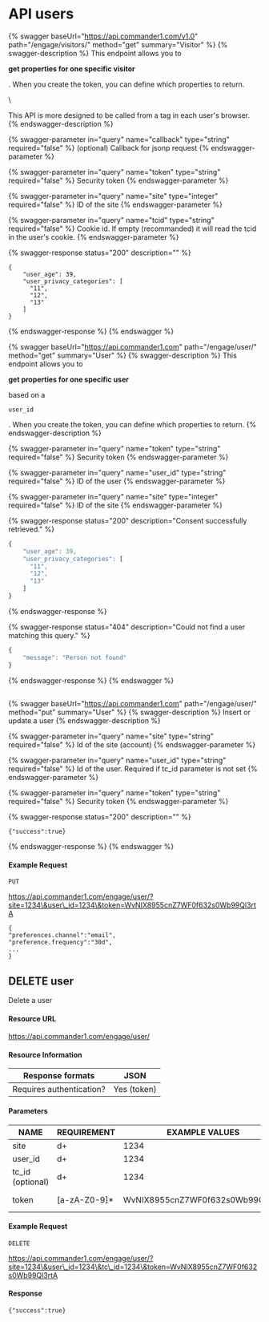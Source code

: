 # API users

{% swagger baseUrl="https://api.commander1.com/v1.0" path="/engage/visitors/" method="get" summary="Visitor" %}
{% swagger-description %}
This endpoint allows you to

**get properties for one specific visitor**

. When you create the token, you can define which properties to return.

\\

This API is more designed to be called from a tag in each user's browser.
{% endswagger-description %}

{% swagger-parameter in="query" name="callback" type="string" required="false" %}
(optional) Callback for jsonp request
{% endswagger-parameter %}

{% swagger-parameter in="query" name="token" type="string" required="false" %}
Security token
{% endswagger-parameter %}

{% swagger-parameter in="query" name="site" type="integer" required="false" %}
ID of the site
{% endswagger-parameter %}

{% swagger-parameter in="query" name="tcid" type="string" required="false" %}
Cookie id. If empty (recommanded) it will read the tcid in the user's cookie.
{% endswagger-parameter %}

{% swagger-response status="200" description="" %}
```
{
    "user_age": 39,
    "user_privacy_categories": [
      "11",
      "12",
      "13"
    ]
}
```
{% endswagger-response %}
{% endswagger %}

{% swagger baseUrl="https://api.commander1.com" path="/engage/user/" method="get" summary="User" %}
{% swagger-description %}
This endpoint allows you to

**get properties for one specific user**

based on a

`user_id`

. When you create the token, you can define which properties to return.
{% endswagger-description %}

{% swagger-parameter in="query" name="token" type="string" required="false" %}
Security token
{% endswagger-parameter %}

{% swagger-parameter in="query" name="user_id" type="string" required="false" %}
ID of the user
{% endswagger-parameter %}

{% swagger-parameter in="query" name="site" type="integer" required="false" %}
ID of the site
{% endswagger-parameter %}

{% swagger-response status="200" description="Consent successfully retrieved." %}
```javascript
{
    "user_age": 39,
    "user_privacy_categories": [
      "11",
      "12",
      "13"
    ]
}
```
{% endswagger-response %}

{% swagger-response status="404" description="Could not find a user matching this query." %}
```javascript
{
    "message": "Person not found"
}
```
{% endswagger-response %}
{% endswagger %}

##

{% swagger baseUrl="https://api.commander1.com" path="/engage/user/" method="put" summary="User" %}
{% swagger-description %}
Insert or update a user
{% endswagger-description %}

{% swagger-parameter in="query" name="site" type="string" required="false" %}
Id of the site (account)
{% endswagger-parameter %}

{% swagger-parameter in="query" name="user_id" type="string" required="false" %}
Id of the user. Required if tc\_id parameter is not set
{% endswagger-parameter %}

{% swagger-parameter in="query" name="token" type="string" required="false" %}
Security token
{% endswagger-parameter %}

{% swagger-response status="200" description="" %}
```
{"success":true}
```
{% endswagger-response %}
{% endswagger %}

#### Example Request <a href="#example-request" id="example-request"></a>

`PUT`

https://api.commander1.com/engage/user/?site=1234\&user\_id=1234\&token=WvNIX8955cnZ7WF0f632s0Wb99Ql3rtA

```
{
"preferences.channel":"email",
"preference.frequency":"30d",
...
}
```

## DELETE user

Delete a user

#### Resource URL <a href="#resource-url" id="resource-url"></a>

https://api.commander1.com/engage/user/

#### Resource Information <a href="#resource-information" id="resource-information"></a>

| Response formats         | JSON        |
| ------------------------ | ----------- |
| Requires authentication? | Yes (token) |

#### Parameters

| NAME              | REQUIREMENT    | EXAMPLE VALUES                   | DESCRIPTION       |
| ----------------- | -------------- | -------------------------------- | ----------------- |
| site              | d+             | 1234                             | Id of the site    |
| user\_id          | d+             | 1234                             | Id of the user    |
| tc\_id (optional) | d+             | 1234                             | Id of the visitor |
| token             | \[a-zA-Z0-9]\* | WvNIX8955cnZ7WF0f632s0Wb99Ql3rtA | Security token    |

#### Example Request <a href="#example-request" id="example-request"></a>

`DELETE`

https://api.commander1.com/engage/user/?site=1234\&user\_id=1234\&tc\_id=1234\&token=WvNIX8955cnZ7WF0f632s0Wb99Ql3rtA

#### Response <a href="#example-request" id="example-request"></a>

```
{"success":true}
```
